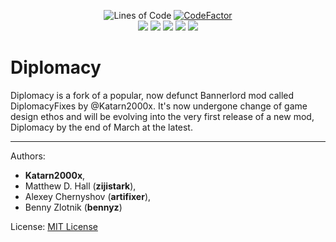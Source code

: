 <p align="center">
	<img src="https://tokei.rs/b1/github/DiplomacyTeam/Bannerlord.Diplomacy?category=code" alt="Lines of Code"/>
	<a href="https://www.codefactor.io/repository/github/diplomacyteam/bannerlord.diplomacy"><img src="https://www.codefactor.io/repository/github/diplomacyteam/bannerlord.diplomacy/badge" alt="CodeFactor"/></a>
	</br>
	<a href="https://www.nexusmods.com/mountandblade2bannerlord/mods/832" alt="NexusMods Bannerlord.Diplomacy">
	<img src="https://img.shields.io/badge/NexusMods-Bannerlord.Diplomacy-yellow.svg" /></a>
	<a href="https://www.nexusmods.com/mountandblade2bannerlord/mods/832" alt="NexusMods Bannerlord.Diplomacy">
	<img src="https://img.shields.io/endpoint?url=https%3A%2F%2Fnexusmods-version-pzk4e0ejol6j.runkit.sh%3FgameId%3Dmountandblade2bannerlord%26modId%3D832" /></a>
	<a href="https://www.nexusmods.com/mountandblade2bannerlord/mods/832" alt="NexusMods Bannerlord.Diplomacy">
	<img src="https://img.shields.io/endpoint?url=https%3A%2F%2Fnexusmods-downloads-ayuqql60xfxb.runkit.sh%2F%3Ftype%3Dunique%26gameId%3D3174%26modId%3D832" /></a>
	<a href="https://www.nexusmods.com/mountandblade2bannerlord/mods/832" alt="NexusMods Bannerlord.Diplomacy">
	<img src="https://img.shields.io/endpoint?url=https%3A%2F%2Fnexusmods-downloads-ayuqql60xfxb.runkit.sh%2F%3Ftype%3Dtotal%26gameId%3D3174%26modId%3D832" /></a>
	<a href="https://www.nexusmods.com/mountandblade2bannerlord/mods/832" alt="NexusMods Bannerlord.Diplomacy">
	<img src="https://img.shields.io/endpoint?url=https%3A%2F%2Fnexusmods-downloads-ayuqql60xfxb.runkit.sh%2F%3Ftype%3Dviews%26gameId%3D3174%26modId%3D832" /></a>
</p>

# Diplomacy

Diplomacy is a fork of a popular, now defunct Bannerlord mod called DiplomacyFixes by @Katarn2000x. It's now undergone change of game design ethos and will be evolving into the very first release of a new mod, Diplomacy by the end of March at the latest.

---

Authors:

- **Katarn2000x**,
- Matthew D. Hall (**zijistark**),
- Alexey Chernyshov (**artifixer**),
- Benny Zlotnik (**bennyz**)

License: [MIT License](LICENSE)
